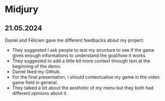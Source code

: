 # Midjury

## 21.05.2024

Daniel and Félicien gave me different feedbacks about my project:

- They suggested I ask people to test my structure to see if the game gives enough informations to understand the goal/how it works
- They suggested to add a little bit more context through text at the beginning of the demo.
- Daniel liked my Github.
- For the final presentation, I should contextualise my game in the video game field in general.
- They talked a bit about the aesthetic of my menu but they both had different opinions about it.
